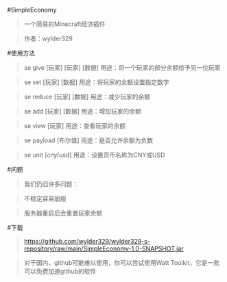 #SimpleEconomy
>一个简易的Minecraft经济插件

>作者：wylder329

#使用方法
>se give [玩家] [玩家] [数据]  用途：将一个玩家的部分余额给予另一位玩家

>se set [玩家] [数据]  用途：将玩家的余额设置指定数字

>se reduce [玩家] [数据]  用途：减少玩家的余额

>se add [玩家] [数据]  用途：增加玩家的余额

>se view [玩家]  用途：查看玩家的余额

>se payload [布尔值]  用途：是否允许余额为负数

>se unit [cny/usd]  用途：设置货币名称为CNY或USD

#问题
>我们仍旧许多问题：

>不稳定容易崩服

>服务器重启后会重置玩家余额

#下载
>https://github.com/wylder329/wylder329-s-repository/raw/main/SimpleEconomy-1.0-SNAPSHOT.jar

>对于国内，github可能难以使用，你可以尝试使用Watt Toolkit，它是一款可以免费加速github的软件
